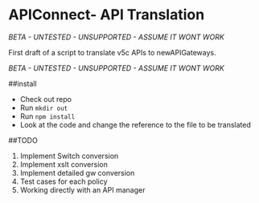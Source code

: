 # APIConnect- API Translation

*BETA - UNTESTED - UNSUPPORTED - ASSUME IT WONT WORK*

First draft of a script to translate v5c APIs to newAPIGateways.


*BETA - UNTESTED - UNSUPPORTED - ASSUME IT WONT WORK*

##install

* Check out repo
* Run `mkdir out`
* Run `npm install`
* Look at the code and change the reference to the file to be translated

##TODO
1. Implement Switch conversion
2. Implement xslt conversion
3. Implement detailed gw conversion
4. Test cases for each policy
5. Working directly with an API manager
